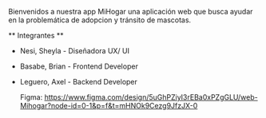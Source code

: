 Bienvenidos a nuestra app MiHogar una aplicación web que busca ayudar en la problemática de adopcion y tránsito de mascotas.

** Integrantes **
- Nesi, Sheyla - Diseñadora UX/ UI
- Basabe, Brian - Frontend Developer
- Leguero, Axel - Backend Developer

  Figma: https://www.figma.com/design/5uGhPZiyI3rEBa0xPZgGLU/web-Mihogar?node-id=0-1&p=f&t=mHNOk9Cezg9JfzJX-0
  
